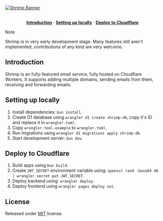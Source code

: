 <a href="https://github.com/filipkania/shrimp">
  <img alt="Shrimp Banner" src="https://github.com/filipkania/shrimp/assets/36205125/499fb140-7043-4ae4-932a-df477cbe04a3">
</a>
<br />
<br />
<p align="center">
  <a href="#introduction"><strong>Introduction</strong></a> ·
  <a href="#setting-up-locally"><strong>Setting up locally</strong></a> ·
  <a href="#deploy-to-cloudflare"><strong>Deploy to Cloudflare</strong></a>
</p>

> [!NOTE]
> Shrimp is in very early development stage. Many features still aren't implemented, contributions of any kind are very welcome.

## Introduction

Shrimp is an fully-featured email service, fully hosted on Cloudflare Workers. It supports adding multiple domains, sending emails from them, receiving and forwarding emails.

## Setting up locally

1. Install dependencies: `bun install`.
2. Create D1 database using `wrangler d1 create shrimp-db`, copy it's ID and replace it in `wrangler.toml`.
3. Copy `wrangler.toml.example` to `wrangler.toml`.
4. Run migrations using `wrangler d1 migrations apply shrimp-db`.
5. Start development server: `bun dev`.

## Deploy to Cloudflare

1. Build apps using `bun build`.
2. Create `JWT_SECRET` environment variable using: `openssl rand -base64 48 | wrangler secret put JWT_SECRET`.
3. Deploy backend using: `wrangler deploy`.
4. Deploy frontend using `wrangler pages deploy out`.

## License

Released under [MIT](/LICENSE) license.
